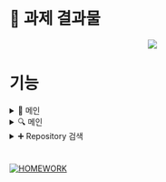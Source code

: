 # 📖 과제 결과물
<div align="center">
<img src="https://user-images.githubusercontent.com/50609466/163675655-af3a124d-0243-4d6e-a555-7517a6644703.png"/>
</div>

# 기능
<details>
<summary>📱 메인</summary>
<div markdown="1">       
<img src="https://user-images.githubusercontent.com/50609466/163707936-0dd1460d-d904-4aaf-99de-35326e798864.png" width="45%" height="60%"/>
<img src="https://user-images.githubusercontent.com/50609466/163708013-91ef477f-0ee9-4dea-8e96-e4796b841701.png" width="45%" height="60%"/>
</br>
2. Repository 이름을 나타냅니다.[요구사항 2번]
</br>
3. Repository를 삭제합니다.[요구사항 3번]
</br>
4. Repository 검색을 위한 User 입력화면으로 이동합니다.
</br> 
&nbsp&nbsp&nbsp Async Storage에 저장된 아이템의 개수가 4개 미만이면 초록색 플러스 아이콘이,
</br>
&nbsp&nbsp&nbsp 그렇지 않으면 Search Repository... 문구가 나타납니다.요구사항 [2-1번, 2-2번]
</br>
5. Async Storage에 저장된 Repository 이름 입니다. 터치 시 해당 Repository의 Issue의 제목이 나옵니다.
</br>
&nbsp&nbsp&nbsp [요구사항 4번, 4-1번]
   </br>
6. 해당 Repository의 Issue 개수를 가져옵니다.
   </br>
7. Repository의 이슈의 제목입니다. 터치 시 Github 상세 페이지로 이동합니다.[요구사항 4-2]
   </br>
8. 이슈를 페이지네이션을 통해 보여줍니다.[요구사항 4-3]
</div>
</details>

<details>
<summary>🔍 메인</summary>
<div markdown="1">       
<img src="https://user-images.githubusercontent.com/50609466/163708622-702d309d-2adb-46d7-a7f8-e8b7c760cf4b.png" width="45%" height="60%"/>
</br>
1. 검색할 Repository 의 User Id를 입력합니다.
</br>
2. Get Start 버튼을 눌러 Repository를 검색합니다.
</div>
</details>

<details>
<summary>➕ Repository 검색</summary>
<div markdown="1">       
<img src="https://user-images.githubusercontent.com/50609466/163709206-2991a495-f552-4184-b97d-b8487afa6726.png" width="45%" height="60%"/>
</br>
2. User의 Repository 에서 Repository 이름을 검색합니다.
</br>
3. 조건에 만족하는 Repository 이름이 나타납니다.
</br>
4. Async Storage 데이터를 추가/삭제 할 수 있습니다.
</div>
</details>

# 
[![HOMEWORK](http://img.youtube.com/vi/3UuG8HZo9yQ/0.jpg)](https://youtu.be/3UuG8HZo9yQ)
